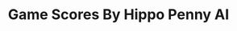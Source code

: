 ---
title: Game Scores By Hippo Penny AI
layout: scoredetail
permalink: /meta-score/the-witcher-3-wild-hunt
header:
  teaser: /assets/images/the-witcher-3-wild-hunt.jpg
  video:
    id: XHrskkHf958
    provider: youtube
---
